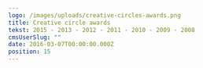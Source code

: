```yaml
---
logo: /images/uploads/creative-circles-awards.png
title: Creative circle awards
tekst: 2015 - 2013 - 2012 - 2011 - 2010 - 2009 - 2008
cmsUserSlug: ""
date: 2016-03-07T00:00:00.000Z
position: 15
---
```



